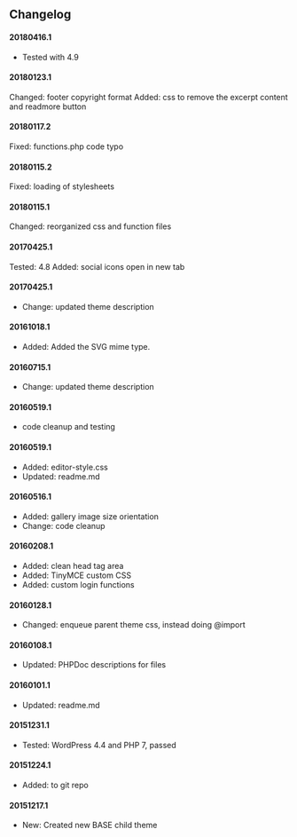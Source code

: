 ## Changelog

#### 20180416.1
* Tested with 4.9

#### 20180123.1
Changed: footer copyright format
Added: css to remove the excerpt content and readmore button

#### 20180117.2
Fixed: functions.php code typo

#### 20180115.2
Fixed: loading of stylesheets

#### 20180115.1
Changed: reorganized css and function files

#### 20170425.1
Tested: 4.8
Added: social icons open in new tab

#### 20170425.1
* Change: updated theme description

#### 20161018.1
* Added: Added the SVG mime type.

#### 20160715.1
* Change: updated theme description

#### 20160519.1
* code cleanup and testing

#### 20160519.1
* Added: editor-style.css
* Updated: readme.md

#### 20160516.1
* Added: gallery image size orientation
* Change: code cleanup

#### 20160208.1
* Added: clean head tag area
* Added: TinyMCE custom CSS
* Added: custom login functions

#### 20160128.1
* Changed: enqueue parent theme css, instead doing @import

#### 20160108.1
* Updated: PHPDoc descriptions for files 

#### 20160101.1
* Updated: readme.md

#### 20151231.1
* Tested: WordPress 4.4 and PHP 7, passed

#### 20151224.1
* Added: to git repo

#### 20151217.1
* New: Created new BASE child theme

